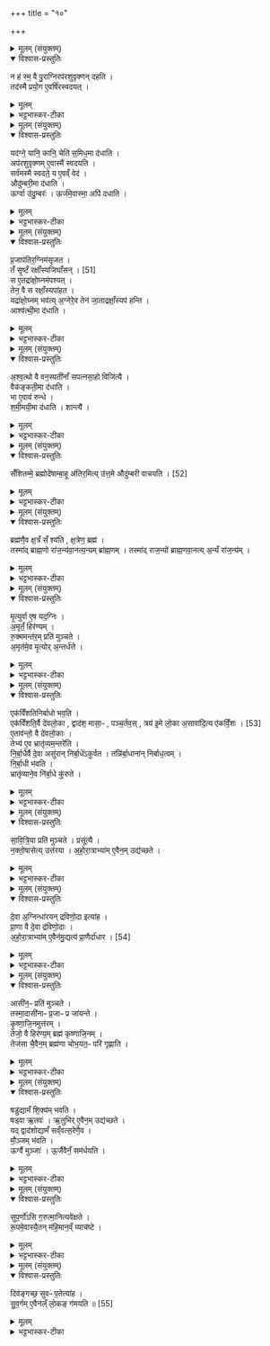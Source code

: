 +++
title = "१०"

+++

<details><summary>मूलम् (संयुक्तम्)</summary>

न ह॑ स्म॒ वै पु॒राग्निरप॑रशुवृक्णन्दहति॒ तद॑स्मै प्रयो॒ग ए॒वर्षि॑रस्वदय॒द्
</details>

<details open><summary>विश्वास-प्रस्तुतिः</summary>

न ह॑ स्म॒ वै पु॒राग्निरप॑रशुवृक्णन् दहति ।  
तद॑स्मै प्रयो॒ग ए॒वर्षि॑रस्वदयत् ।  
</details>

<details><summary>मूलम्</summary>

न ह॑ स्म॒ वै पु॒राग्निरप॑रशुवृक्णन् दहति ।  
तद॑स्मै प्रयो॒ग ए॒वर्षि॑रस्वदयत् ।  
</details>

<details><summary>भट्टभास्कर-टीका</summary>

1न ह स्मेति ॥ अपरशुना परशुव्यतिरिक्तेन वृक्णं छिन्नम् । निष्ठायां 'ओदितश्च' इति नत्वम् । तस्यासिद्धत्वात् 'खरि च' इति चर्त्वम् । 'तृतीया कर्मणि' इति पूर्वपदप्रकृतिस्वरत्वम् । तच्च अव्ययपूर्वपदप्रकृतिस्वरत्वम् । अपरशुवृक्णं न ददाह अस्वादुत्वात् । 'लट् स्मे' इति लट् । तदपरशुवृक्णमपि अस्मै अग्नये । यं प्रयुज्य य एव ऋषिः मन्त्रोऽस्वदयत् स्वादूकृतवान् । ष्वद स्वद आस्वादने, चुरादिरदन्तः ॥
</details>

<details><summary>मूलम् (संयुक्तम्)</summary>

यद॑ग्ने॒ यानि॒ कानि॒ चेति॑ स॒मिध॒मा द॑धा॒त्यप॑रशुवृक्णमे॒वास्मै॑ स्वदयति॒ सर्व॑मस्मै स्वदते॒ य ए॒वव्ँवेदौदु॑म्बरी॒मा द॑धा॒त्यूर्ग्वा उ॑दु॒म्बर॒ ऊर्ज॑मे॒वास्मा॒ अपि॑ दधाति
</details>

<details open><summary>विश्वास-प्रस्तुतिः</summary>

यद॑ग्ने॒ यानि॒ कानि॒ चेति॑ स॒मिध॒मा द॑धाति ।  
अप॑रशुवृक्णम् ए॒वास्मै॑ स्वदयति ।  
सर्व॑मस्मै स्वदते॒ य ए॒वव्ँ वेद॑ ।  
औदु॑म्बरी॒मा द॑धाति ।  
ऊर्ग्वा उ॑दु॒म्बरः॑ । ऊर्ज॑मे॒वास्मा॒ अपि॑ दधाति ।  
</details>

<details><summary>मूलम्</summary>

यद॑ग्ने॒ यानि॒ कानि॒ चेति॑ स॒मिध॒मा द॑धाति ।  
अप॑रशुवृक्णम् ए॒वास्मै॑ स्वदयति ।  
सर्व॑मस्मै स्वदते॒ य ए॒वव्ँ वेद॑ ।  
औदु॑म्बरी॒मा द॑धाति ।  
ऊर्ग्वा उ॑दु॒म्बरः॑ । ऊर्ज॑मे॒वास्मा॒ अपि॑ दधाति ।  
</details>

<details><summary>भट्टभास्कर-टीका</summary>

2कः पुनरसौ प्रयोक्तव्यः ऋषिरित्याह - यदग्न इति ॥ पञ्चभिर्मन्त्रैः पञ्चकृत्वः औदुम्बरीं समिधमादधाति अपरशुवृक्णं सर्वमप्यस्मै स्वदयति । किच य एवं वेद तस्मै च सर्वं स्वदते । औदुम्बरमिति । 'अनुदात्तादेश्च' इत्यञ् ॥
</details>

<details><summary>मूलम् (संयुक्तम्)</summary>

प्र॒जाप॑तिर॒ग्निम॑सृजत॒ तँ सृ॒ष्टँ रक्षाँ॑सि [51]  
अ॒जि॒घाँ॒स॒न्त्स ए॒तद्रा॑क्षो॒घ्नम॑पश्य॒त्तेन॒ वै स रक्षाँ॒स्यपा॑हत॒ यद्रा॑क्षो॒घ्नम्भव॑त्य॒ग्नेरे॒व तेन॑ जा॒ताद्रक्षाँ॒स्यप॑ ह॒न्त्याश्व॑त्थी॒मा द॑धात्य्
</details>

<details open><summary>विश्वास-प्रस्तुतिः</summary>

प्र॒जाप॑तिर॒ग्निम॑सृजत ।   
तँ सृ॒ष्टँ रक्षाँ॑स्यजिघाँसन् । [51]  
स ए॒तद्रा॑क्षो॒घ्नम॑पश्यत् ।  
तेन॒ वै स रक्षाँ॒स्यपा॑हत ।  
यद्रा॑क्षो॒घ्नम् भव॑त्य् अ॒ग्नेरे॒व तेन॑ जा॒ताद्रक्षाँ॒स्यप॑ हन्ति ।  
आश्व॑त्थी॒मा द॑धाति ।  
</details>

<details><summary>मूलम्</summary>

प्र॒जाप॑तिर॒ग्निम॑सृजत ।   
तँ सृ॒ष्टँ रक्षाँ॑स्यजिघाँसन् । [51]  
स ए॒तद्रा॑क्षो॒घ्नम॑पश्यत् ।  
तेन॒ वै स रक्षाँ॒स्यपा॑हत ।  
यद्रा॑क्षो॒घ्नम् भव॑त्य् अ॒ग्नेरे॒व तेन॑ जा॒ताद्रक्षाँ॒स्यप॑ हन्ति ।  
आश्व॑त्थी॒मा द॑धाति ।  
</details>

<details><summary>भट्टभास्कर-टीका</summary>

3प्रजापतिरित्यादि ॥ राक्षोघ्नं रक्षसां हन्तुः अग्नेः स्वं 'यदग्ने यानि' इत्यादिकं सूक्तम् । 'षपूर्वहन्' इत्यल्लोपः । आश्वत्थिमिति । तिस्रो नानावृक्षीया आश्वत्थीं वैकङ्कतीं शमीमयीं इति ॥
</details>

<details><summary>मूलम् (संयुक्तम्)</summary>

अश्व॒त्थो वै वन॒स्पती॑नाँ सपत्नसा॒हो विजि॑त्यै॒ वैक॑ङ्कती॒मा द॑धाति॒ भा ए॒वाव॑ रुन्द्धे शमी॒मयी॒मा द॑धाति॒ शान्त्यै॒
</details>

<details open><summary>विश्वास-प्रस्तुतिः</summary>

अ॒श्व॒त्थो वै वन॒स्पती॑नाँ सपत्नसा॒हो विजि॑त्यै ।  
वैक॑ङ्कती॒मा द॑धाति ।  
भा ए॒वाव॑ रुन्धे ।  
श॒मी॒मयी॒मा द॑धाति । शान्त्यै॑ ।  
</details>

<details><summary>मूलम्</summary>

अ॒श्व॒त्थो वै वन॒स्पती॑नाँ सपत्नसा॒हो विजि॑त्यै ।  
वैक॑ङ्कती॒मा द॑धाति ।  
भा ए॒वाव॑ रुन्धे ।  
श॒मी॒मयी॒मा द॑धाति । शान्त्यै॑ ।  
</details>

<details><summary>भट्टभास्कर-टीका</summary>

4समिधमादधाति - 'दंष्ट्राभ्याम्' इति । तिसृभिः सपत्नसाहः सपत्नानां अभिभविता । अश्वत्थशब्दात् 'अनुदात्तादेश्च' इत्यञ् । इतरौ व्याख्यातौ । एवं प्रथमया शत्रूणामभिभवः । द्वितीयया तेजस्वी भवति । तृतीयया शान्तिः सुखं भवति । तस्मादग्निचितः अग्निविदश्च पापं न कीर्तयेत् न चानिष्टं चिन्तयेत् इति ॥
</details>

<details><summary>मूलम् (संयुक्तम्)</summary>

सँ॑शितम्मे॒ ब्रह्मोदे॑षाम्बा॒हू अ॑तिर॒मित्यु॑त्त॒मे औदु॑म्बरी [52]  
वा॒च॒य॒ति॒
</details>

<details open><summary>विश्वास-प्रस्तुतिः</summary>

सँ॑शितम्मे॒ ब्रह्मोदे॑षाम्बा॒हू अ॑तिर॒मित्य् उ॑त्त॒मे औदु॑म्बरी वाचयति । [52]   
</details>

<details><summary>मूलम्</summary>

सँ॑शितम्मे॒ ब्रह्मोदे॑षाम्बा॒हू अ॑तिर॒मित्य् उ॑त्त॒मे औदु॑म्बरी वाचयति । [52]   
</details>

<details><summary>भट्टभास्कर-टीका</summary>

5संशितमित्यादि ॥ एते उत्तमे सूक्तस्य ऋचौ यजमानं वाचयति, किं कुर्वन् - औदुम्बरीसमिधौ तूष्णीमादधानः । पूर्ववदङि 'सुपां सुलुक्' इति द्वितीयाद्विवचनस्य लुक् । 'वा छन्दसि' इति वा पूर्वसवर्णः । उत्तमशब्दः उञ्छादिः अन्तोदात्तः ॥
</details>

<details><summary>मूलम् (संयुक्तम्)</summary>

ब्रह्म॑णै॒व क्ष॒त्रँ सँ श्य॑ति क्ष॒त्रेण॒ ब्रह्म॒ तस्मा॑द्ब्राह्म॒णो रा॑ज॒न्य॑वा॒नत्य॒न्यम्ब्रा॑ह्म॒णन्तस्मा॑द्राज॒न्यो॑ ब्राह्म॒णवा॒नत्य॒न्यँ रा॑ज॒न्य॑म्
</details>

<details open><summary>विश्वास-प्रस्तुतिः</summary>

ब्रह्म॑णै॒व क्ष॒त्रँ सँ श्य॑ति , क्ष॒त्रेण॒ ब्रह्म॑ ।  
तस्मा॑द् ब्राह्म॒णो रा॑ज॒न्य॑वा॒नत्य॒न्यम् ब्रा॑ह्म॒णम् ।
तस्मा॑द् राज॒न्यो॑ ब्राह्म॒णवा॒नत्य् अ॒न्यँ रा॑ज॒न्य॑म् ।  
</details>

<details><summary>मूलम्</summary>

ब्रह्म॑णै॒व क्ष॒त्रँ सँ श्य॑ति , क्ष॒त्रेण॒ ब्रह्म॑ ।  
तस्मा॑द् ब्राह्म॒णो रा॑ज॒न्य॑वा॒नत्य॒न्यम् ब्रा॑ह्म॒णम् ।
तस्मा॑द् राज॒न्यो॑ ब्राह्म॒णवा॒नत्य् अ॒न्यँ रा॑ज॒न्य॑म् ।  
</details>

<details><summary>भट्टभास्कर-टीका</summary>

6ब्रह्मणैवेति ॥ ब्रह्मक्षत्रशब्दौ जातिवचनौ । संश्यति तीक्ष्णं करोति । क्षत्रेण ब्रह्म संश्यतीत्येव । तस्मादित्यादि । राजन्येन सहायेन तद्वान् ब्राह्मणोऽन्यं राजन्यं ब्राह्मणमतिक्रामति क्रियाबलेन । ससाधनक्रिया उपसर्गेणोच्यते । एतेन राजन्यो व्याख्यातः ॥
</details>

<details><summary>मूलम् (संयुक्तम्)</summary>

मृ॒त्युर्वा ए॒ष यद॒ग्निर॒मृतँ॒ हिर॑ण्यँ रु॒क्ममन्त॑र॒म्प्रति॑ मुञ्चते॒ऽमृत॑मे॒व मृ॒त्योर॒न्तर्ध॑त्त॒
</details>

<details open><summary>विश्वास-प्रस्तुतिः</summary>

मृ॒त्युर्वा ए॒ष यद॒ग्निः ।  
अ॒मृतँ॒ हिर॑ण्यम् ।  
रु॒क्ममन्त॑र॒म् प्रति॑ मुञ्चते ।  
अ॒मृत॑मे॒व मृ॒त्योर् अ॒न्तर्ध॑त्ते ।  
</details>

<details><summary>मूलम्</summary>

मृ॒त्युर्वा ए॒ष यद॒ग्निः ।  
अ॒मृतँ॒ हिर॑ण्यम् ।  
रु॒क्ममन्त॑र॒म् प्रति॑ मुञ्चते ।  
अ॒मृत॑मे॒व मृ॒त्योर् अ॒न्तर्ध॑त्ते ।  
</details>

<details><summary>भट्टभास्कर-टीका</summary>

7मृत्युर्वा इत्यादि ॥ दाहकत्वान्मृत्युरिवाग्निः । अमृतत्वहेतु र्हिरण्यम् । तस्मात् सूत्रोतं रुक्ममन्तरं निर्बाधं प्रतिमुञ्चते यजमानः । अमृतमेव कृत्वा मृत्योरन्तर्हितं करोति वृत्राहको हिरण्यजितोरो रुक्मम् ॥
</details>

<details><summary>मूलम् (संयुक्तम्)</summary>

एक॑विँशतिनिर्बाधो भव॒त्येक॑विँशति॒र्वै दे॑वलो॒का द्वाद॑श॒ मासा॒ᳶ पञ्च॒र्तव॒स्त्रय॑ इ॒मे लो॒का अ॒सावा॑दि॒त्यः [53]  
ए॒क॒विँ॒श ए॒ताव॑न्तो॒ वै दे॑वलो॒कास्तेभ्य॑ ए॒व भ्रातृ॑व्यम॒न्तरे॑ति निर्बा॒धैर्वै दे॒वा असु॑रान्निर्बा॒धे॑ऽकुर्वत॒ तन्नि॑र्बा॒धाना॑न्निर्बाध॒त्वन्नि॑र्बा॒धी भ॑वति॒ भ्रातृ॑व्याने॒व नि॑र्बा॒धे कु॑रुते
</details>

<details open><summary>विश्वास-प्रस्तुतिः</summary>

एक॑विँशतिनिर्बाधो भव॒ति ।  
एक॑विँशति॒र्वै दे॑वलो॒का , द्वाद॑श॒ मासा॒ᳶ , पञ्च॒र्तव॒स् , त्रय॑ इ॒मे लो॒का अ॒सावा॑दि॒त्य ए॑कविँ॒शः । [53]  
ए॒ताव॑न्तो॒ वै दे॑वलो॒काः ।  
तेभ्य॑ ए॒व भ्रातृ॑व्यम॒न्तरे॑ति ।  
नि॒र्बा॒धैर्वै दे॒वा असु॑रान् निर्बा॒धे॑ऽकुर्वत ।
तन्नि॑र्बा॒धाना॑न् निर्बाध॒त्वम् ।  
नि॒र्बा॒धी भ॑वति ।  
भ्रातृ॑व्याने॒व नि॑र्बा॒धे कु॑रुते ।  
</details>

<details><summary>मूलम्</summary>

एक॑विँशतिनिर्बाधो भव॒ति ।  
एक॑विँशति॒र्वै दे॑वलो॒का , द्वाद॑श॒ मासा॒ᳶ , पञ्च॒र्तव॒स् , त्रय॑ इ॒मे लो॒का अ॒सावा॑दि॒त्य ए॑कविँ॒शः । [53]  
ए॒ताव॑न्तो॒ वै दे॑वलो॒काः ।  
तेभ्य॑ ए॒व भ्रातृ॑व्यम॒न्तरे॑ति ।  
नि॒र्बा॒धैर्वै दे॒वा असु॑रान् निर्बा॒धे॑ऽकुर्वत ।
तन्नि॑र्बा॒धाना॑न् निर्बाध॒त्वम् ।  
नि॒र्बा॒धी भ॑वति ।  
भ्रातृ॑व्याने॒व नि॑र्बा॒धे कु॑रुते ।  
</details>

<details><summary>भट्टभास्कर-टीका</summary>

8एकविंशतिनिर्बाध इति ॥ निर्बाधः निष्फलानि । पञ्चर्तवः । हेमन्तशिशिरयोरेकत्वात् । निश्चयेन बाध्यते भ्रातृव्यः एभिरिति निर्बाधः ॥
</details>

<details><summary>मूलम् (संयुक्तम्)</summary>

सावित्रि॒या प्रति॑ मुञ्चते॒ प्रसू॑त्यै॒ नक्तो॒षासेत्युत्त॑रयाहोरा॒त्राभ्या॑मे॒वैन॒मुद्य॑च्छते
</details>

<details open><summary>विश्वास-प्रस्तुतिः</summary>

सा॒वि॒त्रि॒या प्रति॑ मुञ्चते । प्रसू॑त्यै ।  
न॒क्तो॒षासेत्य् उत्त॑रया ।
अ॒हो॒रा॒त्राभ्या॑म् ए॒वैन॒म् उद्य॑च्छते ।  
</details>

<details><summary>मूलम्</summary>

सा॒वि॒त्रि॒या प्रति॑ मुञ्चते । प्रसू॑त्यै ।  
न॒क्तो॒षासेत्य् उत्त॑रया ।
अ॒हो॒रा॒त्राभ्या॑म् ए॒वैन॒म् उद्य॑च्छते ।  
</details>

<details><summary>भट्टभास्कर-टीका</summary>

9सावित्रियेति ॥ 'विश्वा रूपाणि' इत्यनया शिक्यपाशं प्रतिमुञ्चते तस्यानुज्ञयेति । नक्तोषासेति । इयमपि शिक्यपाशप्रतिमोचनी । रुक्मपाशप्रतिमोचनी इत्येके । उत्तरयेति । प्रतिमुञ्चतीत्येव । अहोरात्राभ्यामेवैनमुद्यच्छते उग्राजानिदेवैर्धारितम् । 'समुदाञ्भ्यः' इत्यात्मनेपदम् ॥
</details>

<details><summary>मूलम् (संयुक्तम्)</summary>

दे॒वा अ॒ग्निन्धा॑रयन्द्रविणो॒दा इत्या॑ह प्रा॒णा वै दे॒वा द्र॑विणो॒दा अ॑होरा॒त्राभ्या॑मे॒वैन॑मु॒द्यत्य॑ [54]  
प्रा॒णैर्दा॑धा॒र
</details>

<details open><summary>विश्वास-प्रस्तुतिः</summary>

दे॒वा अ॒ग्निन्धा॑रयन् द्रविणो॒दा इत्या॑ह ।  
प्रा॒णा वै दे॒वा द्र॑विणो॒दाः ।  
अ॒हो॒रा॒त्राभ्या॑म् ए॒वैन॑मु॒द्यत्य॑  प्रा॒णैर्दा॑धार । [54]  
</details>

<details><summary>मूलम्</summary>

दे॒वा अ॒ग्निन्धा॑रयन् द्रविणो॒दा इत्या॑ह ।  
प्रा॒णा वै दे॒वा द्र॑विणो॒दाः ।  
अ॒हो॒रा॒त्राभ्या॑म् ए॒वैन॑मु॒द्यत्य॑  प्रा॒णैर्दा॑धार । [54]  
</details>

<details><summary>भट्टभास्कर-टीका</summary>

10यदुक्तं प्राणैर्दाधारेति तदाह - देवा अग्निमित्यादि ॥ द्रविणोदा द्रविणस्य दाता । छान्दसः सकारोपजनः । शब्दान्तरं वा सकारान्तं द्रष्टव्यम् । दाधारेति छान्दसो लिट् । 'तुजादीनाम्' इत्यभ्यासस्य दीर्घत्वम् ॥
</details>

<details><summary>मूलम् (संयुक्तम्)</summary>

आसी॑न॒ᳶ प्रति॑ मुञ्चते॒ तस्मा॒दासी॑नाᳶ प्र॒जाᳶ प्र जा॑यन्ते कृष्णाजि॒नमुत्त॑र॒न्तेजो॒ वै हिर॑ण्य॒म्ब्रह्म॑ कृष्णाजि॒नन्तेज॑सा चै॒वैन॒म्ब्रह्म॑णा चोभ॒यत॒ᳶ परि॑ गृह्णाति॒  
</details>

<details open><summary>विश्वास-प्रस्तुतिः</summary>

आसी॑न॒ᳶ प्रति॑ मुञ्चते ।  
तस्मा॒दासी॑नाᳶ प्र॒जाᳶ प्र जा॑यन्ते ।  
कृ॒ष्णा॒जि॒नमुत्त॑रम् ।   
तेजो॒ वै हिर॑ण्य॒म् ब्रह्म॑ कृष्णाजि॒नम् ।  
तेज॑सा चै॒वैन॒म् ब्रह्म॑णा चोभ॒यत॒ᳶ परि॑ गृह्णाति ।  
</details>

<details><summary>मूलम्</summary>

आसी॑न॒ᳶ प्रति॑ मुञ्चते ।  
तस्मा॒दासी॑नाᳶ प्र॒जाᳶ प्र जा॑यन्ते ।  
कृ॒ष्णा॒जि॒नमुत्त॑रम् ।   
तेजो॒ वै हिर॑ण्य॒म् ब्रह्म॑ कृष्णाजि॒नम् ।  
तेज॑सा चै॒वैन॒म् ब्रह्म॑णा चोभ॒यत॒ᳶ परि॑ गृह्णाति ।  
</details>

<details><summary>भट्टभास्कर-टीका</summary>

11आसीन इति ॥ रुक्मं शिक्यं च पाशं च । उत्तरमिति । रुक्मशिक्यपाशयोरुपरि उत्तरलोमेत्येके । तेजः तेजोहेतुः । ब्रह्मेति । ब्रह्मवर्चसहेतुः । उभयत इति । अन्तः बहिश्च । आद्यादिभ्यस्तसिः सश्चेति तसि लिति प्रत्ययात् पूर्वस्योदात्तत्वम् ॥
</details>

<details><summary>मूलम् (संयुक्तम्)</summary>

षडु॑द्यामँ शि॒क्य॑म्भवति॒ षड्वा ऋ॒तव॑ ऋ॒तुभि॑रे॒वैन॒मुद्य॑च्छते॒ यद्द्वाद॑शोद्यामँ सव्ँवत्स॒रेणै॒व मौ॒ञ्जम्भ॑व॒त्यूर्ग्वै मुञ्जा॑ ऊ॒र्जैवैनँ॒ सम॑र्धयति सुप॒र्णो॑ऽसि
</details>

<details open><summary>विश्वास-प्रस्तुतिः</summary>

षडु॑द्यामँ शि॒क्य॑म् भवति ।  
षड्वा ऋ॒तवः॑ । ऋ॒तुभि॑र् ए॒वैन॒म् उद्य॑च्छते ।  
यद् द्वाद॑शोद्यामँ सव्ँवत्स॒रेणै॒व ।  
मौ॒ञ्जम् भ॑वति ।  
ऊर्ग्वै मुञ्जाः॑ । ऊ॒र्जैवैनँ॒ सम॑र्धयति ।  
</details>

<details><summary>मूलम्</summary>

षडु॑द्यामँ शि॒क्य॑म् भवति ।  
षड्वा ऋ॒तवः॑ । ऋ॒तुभि॑र् ए॒वैन॒म् उद्य॑च्छते ।  
यद् द्वाद॑शोद्यामँ सव्ँवत्स॒रेणै॒व ।  
मौ॒ञ्जम् भ॑वति ।  
ऊर्ग्वै मुञ्जाः॑ । ऊ॒र्जैवैनँ॒ सम॑र्धयति ।  
</details>

<details><summary>भट्टभास्कर-टीका</summary>

12षडुद्याममिति ॥ उद्यामाः शिक्यपादाः । संवत्सरेणेति । उद्यछत इत्येव । मौञ्जमित्यादि । गतम् ॥
</details>

<details><summary>मूलम् (संयुक्तम्)</summary>

सुप॒र्णो॑ऽसि ग॒रुत्मा॒नित्यवे॑क्षते रू॒पमे॒वास्यै॒तन्म॑हि॒मान॒व्ँव्याच॑ष्टे॒
</details>

<details open><summary>विश्वास-प्रस्तुतिः</summary>

सुप॒र्णो॑ऽसि ग॒रुत्मा॒नित्यवे॑क्षते ।  
रू॒पमे॒वास्यै॒तन् म॑हि॒मान॒व्ँ व्याच॑ष्टे ।  
</details>

<details><summary>मूलम्</summary>

सुप॒र्णो॑ऽसि ग॒रुत्मा॒नित्यवे॑क्षते ।  
रू॒पमे॒वास्यै॒तन् म॑हि॒मान॒व्ँ व्याच॑ष्टे ।  
</details>

<details><summary>भट्टभास्कर-टीका</summary>

13 'सुपर्णोसि गरूत्मान्' इत्यवेक्षते ॥
</details>

<details><summary>मूलम् (संयुक्तम्)</summary>

दिव॑ङ्गच्छ॒ सुवᳶ॑ प॒तेत्या॑ह सुव॒र्गमे॒वैन॑ल्ँलो॒कङ्ग॑मयति ॥ [55]  
</details>

<details open><summary>विश्वास-प्रस्तुतिः</summary>

दिव॑ङ्गच्छ॒ सुवᳶ॑ प॒तेत्या॑ह ।  
सु॒व॒र्गम् ए॒वैन॑ल्ँ लो॒कङ् ग॑मयति ॥ [55]  
</details>

<details><summary>मूलम्</summary>

दिव॑ङ्गच्छ॒ सुवᳶ॑ प॒तेत्या॑ह ।  
सु॒व॒र्गम् ए॒वैन॑ल्ँ लो॒कङ् ग॑मयति ॥ [55]  
</details>

<details><summary>भट्टभास्कर-टीका</summary>

14 'दिवं गच्छ सुवः पत' इत्येनं उद्गृह्णाति ॥

इति पञ्चमे प्रथमे दशमोनुवाकः ॥  
</details>
